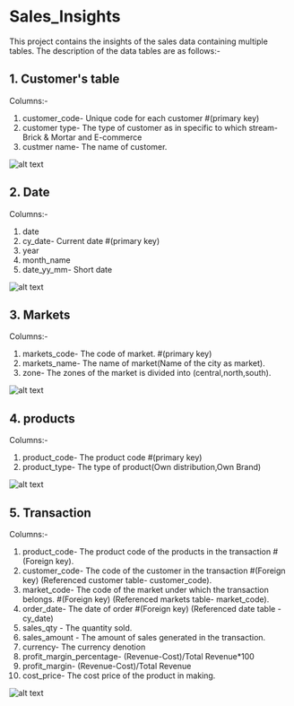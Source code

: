 # Sales_Insights

This project contains the insights of the sales data containing multiple tables. The description of the data tables are as follows:-

## 1. Customer's table

Columns:-
1. customer_code- Unique code for each customer #(primary key)
2. customer type- The type of customer as in specific to which stream- Brick & Mortar and E-commerce
3. custmer name- The name of customer.

![alt text](https://user-images.githubusercontent.com/78897321/230070476-632bbdfc-e7c1-495f-bd0f-6521ccef3eca.png)

## 2. Date 
Columns:-
1. date
2. cy_date- Current date #(primary key)
3. year
4. month_name
5. date_yy_mm- Short date

![alt text](https://user-images.githubusercontent.com/78897321/230073140-776aee2f-9e3f-4ea7-94c8-e09cda065410.png)

## 3. Markets

Columns:-
1. markets_code- The code of market.  #(primary key)
2. markets_name- The name of market(Name of the city as market).
3. zone- The zones of the market is divided into (central,north,south).

![alt text](https://user-images.githubusercontent.com/78897321/230074025-3c695737-e950-4f2f-9fbd-b50453809413.png)


## 4. products
Columns:-
1. product_code- The product code #(primary key)
2. product_type- The type of product(Own distribution,Own Brand)

![alt text](https://user-images.githubusercontent.com/78897321/230074211-1dd23fe9-5729-4f89-bb8f-1bd75505f38f.png)

## 5. Transaction 

Columns:-
1. product_code- The product code of the products in the transaction #(Foreign key).
2. customer_code- The code of the customer in the transaction #(Foreign key) (Referenced customer table- customer_code).
3. market_code- The code of the market under which the transaction belongs. #(Foreign key) (Referenced markets table- market_code).
4. order_date- The date of order #(Foreign key) (Referenced date table - cy_date)
5. sales_qty - The quantity sold.
6. sales_amount - The amount of sales generated in the transaction.
7. currency- The currency denotion
8. profit_margin_percentage- (Revenue-Cost)/Total Revenue*100
9. profit_margin- (Revenue-Cost)/Total Revenue
10. cost_price- The cost price of the product in making.


![alt text](https://user-images.githubusercontent.com/78897321/230075896-19aea994-300d-47db-a1c5-20a77e6afd45.png)





